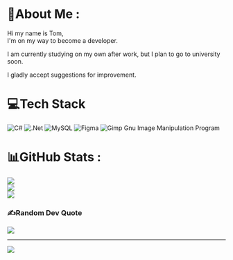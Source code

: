 # 💫About Me :
Hi my name is Tom,  
I'm on my way to become a developer. 

I am currently studying on my own after work, but I plan to go to university soon.

I gladly accept suggestions for improvement.

# 💻Tech Stack
![C#](https://img.shields.io/badge/c%23-%23239120.svg?style=flat&logo=c-sharp&logoColor=white) ![.Net](https://img.shields.io/badge/.NET-5C2D91?style=flat&logo=.net&logoColor=white) ![MySQL](https://img.shields.io/badge/mysql-%2300f.svg?style=flat&logo=mysql&logoColor=white) 	![Figma](https://img.shields.io/badge/figma-%23F24E1E.svg?style=flat&logo=figma&logoColor=white) ![Gimp Gnu Image Manipulation Program](https://img.shields.io/badge/Gimp-657D8B?style=flat&logo=gimp&logoColor=FFFFFF)
# 📊GitHub Stats :
![](https://github-readme-stats.vercel.app/api?username=Resoult-T&theme=vue-dark&hide_border=false&include_all_commits=false&count_private=false)<br/>
![](https://github-readme-streak-stats.herokuapp.com/?user=Resoult-T&theme=vue-dark&hide_border=false)<br/>
![](https://github-readme-stats.vercel.app/api/top-langs/?username=Resoult-T&theme=vue-dark&hide_border=false&include_all_commits=false&count_private=false&layout=compact)

### ✍️Random Dev Quote
![](https://quotes-github-readme.vercel.app/api?type=horizontal&theme=dark)

---
[![](https://visitcount.itsvg.in/api?id=Resoult-T&icon=0&color=9)](https://visitcount.itsvg.in)
